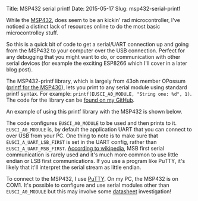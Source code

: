 Title: MSP432 serial printf
Date: 2015-05-17
Slug: msp432-serial-printf

While the [MSP432](http://www.ti.com/lsds/ti/microcontrollers_16-bit_32-bit/msp/low_power_performance/msp432p4x/getting_started.page?paramCriteria=no), does seem to be an kickin' rad microcontroller, I've noticed a distinct lack of resources online to do the most basic microcontrolley stuff.

So this is a quick bit of code to get a serial/UART connection up and going from the MSP432 to your computer over the USB connection. Perfect for any debugging that you might want to do, or communication with other serial devices (for example the exciting ESP8266 which I'll cover in a later blog post).

The MSP432-printf library, which is largely from 43oh member OPossum ([printf for the MSP430](http://www.msp430launchpad.com/2012/06/using-printf.html)), lets you print to any serial module using standard printf syntax. For example: `printf(EUSCI_A0_MODULE, "String one: %d", 1)`. The code for the library can be [found on my GitHub](https://github.com/samvrlewis/MSP432-printf/blob/master/printf.c). 

An example of using this printf library with the MSP432 is shown below. 

<script src="http://gist-it.appspot.com/https://github.com/samvrlewis/MSP432-printf/blob/master/printf_example.c">
</script>

The code configures `EUSCI_A0_MODULE` to be used and then prints to it. `EUSCI_A0_MODULE` is, by default the application UART that you can connect to over USB from your PC. One thing to note is to make sure that `EUSCI_A_UART_LSB_FIRST` is set in the UART config, rather than `EUSCI_A_UART_MSB_FIRST`. [According to wikipedia](http://en.wikipedia.org/wiki/Serial_port), MSB first serial communication is rarely used and it's much more common to use little endian or LSB first communications. If you use a program like PuTTY, it's likely that it'll interpret the serial stream as little endian.

To connect to the MSP432, I use [PuTTY](http://www.chiark.greenend.org.uk/~sgtatham/putty/). On my PC, the MSP432 is on COM1. It's possible to configure and use serial modules other than `EUSCI_A0_MODULE` but this may involve some [datasheet](http://www.ti.com/lit/ds/slas826a/slas826a.pdf) investigation!